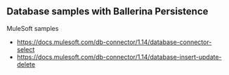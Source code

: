 ## Database samples with Ballerina Persistence

MuleSoft samples
- https://docs.mulesoft.com/db-connector/1.14/database-connector-select
- https://docs.mulesoft.com/db-connector/1.14/database-insert-update-delete  